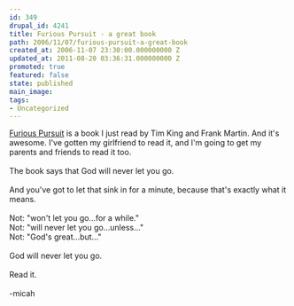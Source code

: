 ```yaml
---
id: 349
drupal_id: 4241
title: Furious Pursuit - a great book
path: 2006/11/07/furious-pursuit-a-great-book
created_at: 2006-11-07 23:30:00.000000000 Z
updated_at: 2011-08-20 03:36:31.000000000 Z
promoted: true
featured: false
state: published
main_image: 
tags:
- Uncategorized
---
```

<a href="http://www.amazon.com/gp/redirect.html?ie=UTF8&amp;location=http%3A%2F%2Fwww.amazon.com%2FFurious-Pursuit-Why-Will-Never%2Fdp%2F1400071496%2Fsr%3D8-1%2Fqid%3D1162903796%3Fie%3DUTF8%26s%3Dbooks&amp;tag=reddingbrothe-20&amp;linkCode=ur2&amp;camp=1789&amp;creative=9325">Furious Pursuit</a> is a book I just read by Tim King and Frank Martin. And it's awesome. I've gotten my girlfriend to read it, and I'm going to get my parents and friends to read it too.<br /><br />The book says that God will never let you go.<br /><br />And you've got to let that sink in for a minute, because that's exactly what it means. <br /><br />Not: "won't let you go...for a while."<br />Not: "will never let you go...unless..."<br />Not: "God's great...but..."<br /><br />God will never let you go.<br /><br />Read it.<br /><br />-micah
